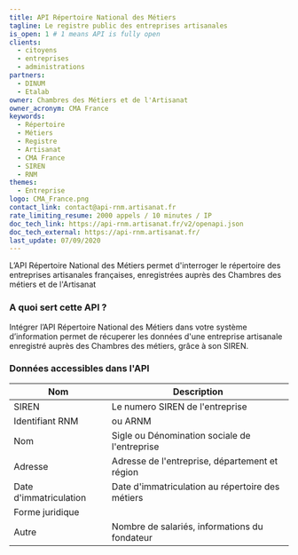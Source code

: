 ```yaml
---
title: API Répertoire National des Métiers
tagline: Le registre public des entreprises artisanales
is_open: 1 # 1 means API is fully open
clients:
  - citoyens
  - entreprises
  - administrations
partners:
  - DINUM
  - Etalab
owner: Chambres des Métiers et de l'Artisanat
owner_acronym: CMA France
keywords:
  - Répertoire
  - Métiers
  - Registre
  - Artisanat
  - CMA France
  - SIREN
  - RNM
themes:
  - Entreprise
logo: CMA_France.png
contact_link: contact@api-rnm.artisanat.fr
rate_limiting_resume: 2000 appels / 10 minutes / IP
doc_tech_link: https://api-rnm.artisanat.fr/v2/openapi.json
doc_tech_external: https://api-rnm.artisanat.fr/
last_update: 07/09/2020
---
```


L’API Répertoire National des Métiers permet d'interroger le répertoire des entreprises artisanales françaises, enregistrées auprès des Chambres des métiers et de l'Artisanat

### A quoi sert cette API ?

Intégrer l’API Répertoire National des Métiers dans votre système d’information permet de récuperer les données d'une entreprise artisanale enregistré auprès des Chambres des métiers, grâce à son SIREN.

### Données accessibles dans l'API

| Nom                    | Description                                      |
| ---------------------- | ------------------------------------------------ |
| SIREN                  | Le numero SIREN de l'entreprise                  |
| Identifiant RNM        | ou ARNM                                          |
| Nom                    | Sigle ou Dénomination sociale de l'entreprise    |
| Adresse                | Adresse de l'entreprise, département et région   |
| Date d'immatriculation | Date d'immatriculation au répertoire des métiers |
| Forme juridique        |                                                  |
| Autre                  | Nombre de salariés, informations du fondateur    |
